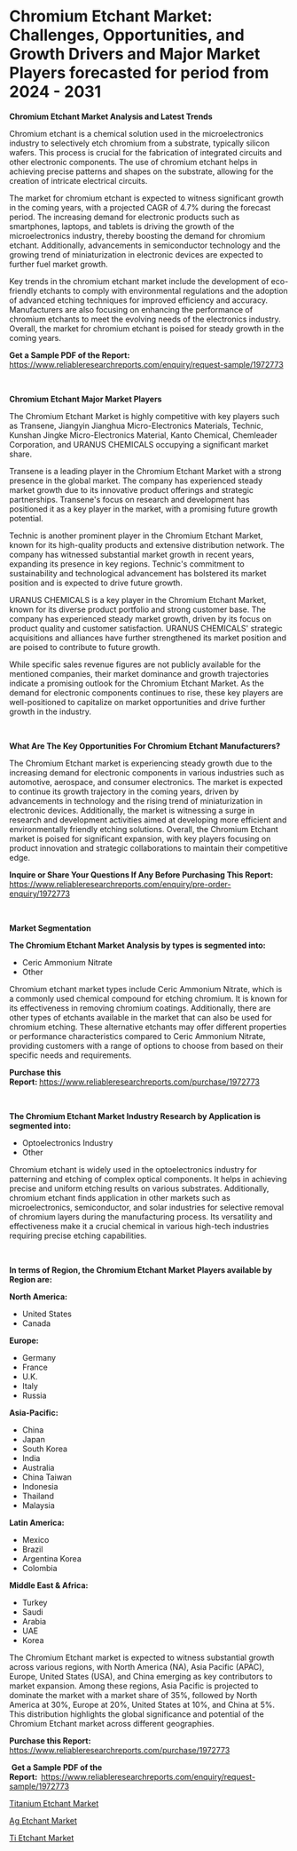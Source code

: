 <p><h1>Chromium Etchant Market: Challenges, Opportunities, and Growth Drivers and Major Market Players forecasted for period from 2024 - 2031</h1></p><p><strong>Chromium Etchant Market Analysis and Latest Trends</strong></p>
<p><p>Chromium etchant is a chemical solution used in the microelectronics industry to selectively etch chromium from a substrate, typically silicon wafers. This process is crucial for the fabrication of integrated circuits and other electronic components. The use of chromium etchant helps in achieving precise patterns and shapes on the substrate, allowing for the creation of intricate electrical circuits.</p><p>The market for chromium etchant is expected to witness significant growth in the coming years, with a projected CAGR of 4.7% during the forecast period. The increasing demand for electronic products such as smartphones, laptops, and tablets is driving the growth of the microelectronics industry, thereby boosting the demand for chromium etchant. Additionally, advancements in semiconductor technology and the growing trend of miniaturization in electronic devices are expected to further fuel market growth.</p><p>Key trends in the chromium etchant market include the development of eco-friendly etchants to comply with environmental regulations and the adoption of advanced etching techniques for improved efficiency and accuracy. Manufacturers are also focusing on enhancing the performance of chromium etchants to meet the evolving needs of the electronics industry. Overall, the market for chromium etchant is poised for steady growth in the coming years.</p></p>
<p><strong>Get a Sample PDF of the Report:&nbsp;</strong> <a href="https://www.reliableresearchreports.com/enquiry/request-sample/1972773">https://www.reliableresearchreports.com/enquiry/request-sample/1972773</a></p>
<p>&nbsp;</p>
<p><strong>Chromium Etchant Major Market Players</strong></p>
<p><p>The Chromium Etchant Market is highly competitive with key players such as Transene, Jiangyin Jianghua Micro-Electronics Materials, Technic, Kunshan Jingke Micro-Electronics Material, Kanto Chemical, Chemleader Corporation, and URANUS CHEMICALS occupying a significant market share.</p><p>Transene is a leading player in the Chromium Etchant Market with a strong presence in the global market. The company has experienced steady market growth due to its innovative product offerings and strategic partnerships. Transene's focus on research and development has positioned it as a key player in the market, with a promising future growth potential.</p><p>Technic is another prominent player in the Chromium Etchant Market, known for its high-quality products and extensive distribution network. The company has witnessed substantial market growth in recent years, expanding its presence in key regions. Technic's commitment to sustainability and technological advancement has bolstered its market position and is expected to drive future growth.</p><p>URANUS CHEMICALS is a key player in the Chromium Etchant Market, known for its diverse product portfolio and strong customer base. The company has experienced steady market growth, driven by its focus on product quality and customer satisfaction. URANUS CHEMICALS' strategic acquisitions and alliances have further strengthened its market position and are poised to contribute to future growth.</p><p>While specific sales revenue figures are not publicly available for the mentioned companies, their market dominance and growth trajectories indicate a promising outlook for the Chromium Etchant Market. As the demand for electronic components continues to rise, these key players are well-positioned to capitalize on market opportunities and drive further growth in the industry.</p></p>
<p>&nbsp;</p>
<p><strong>What Are The Key Opportunities For Chromium Etchant Manufacturers?</strong></p>
<p><p>The Chromium Etchant market is experiencing steady growth due to the increasing demand for electronic components in various industries such as automotive, aerospace, and consumer electronics. The market is expected to continue its growth trajectory in the coming years, driven by advancements in technology and the rising trend of miniaturization in electronic devices. Additionally, the market is witnessing a surge in research and development activities aimed at developing more efficient and environmentally friendly etching solutions. Overall, the Chromium Etchant market is poised for significant expansion, with key players focusing on product innovation and strategic collaborations to maintain their competitive edge.</p></p>
<p><strong>Inquire or Share Your Questions If Any Before Purchasing This Report:</strong> <a href="https://www.reliableresearchreports.com/enquiry/pre-order-enquiry/1972773">https://www.reliableresearchreports.com/enquiry/pre-order-enquiry/1972773</a></p>
<p>&nbsp;</p>
<p><strong>Market Segmentation</strong></p>
<p><strong>The Chromium Etchant Market Analysis by types is segmented into:</strong></p>
<p><ul><li>Ceric Ammonium Nitrate</li><li>Other</li></ul></p>
<p><p>Chromium etchant market types include Ceric Ammonium Nitrate, which is a commonly used chemical compound for etching chromium. It is known for its effectiveness in removing chromium coatings. Additionally, there are other types of etchants available in the market that can also be used for chromium etching. These alternative etchants may offer different properties or performance characteristics compared to Ceric Ammonium Nitrate, providing customers with a range of options to choose from based on their specific needs and requirements.</p></p>
<p><strong>Purchase this Report:&nbsp;</strong><a href="https://www.reliableresearchreports.com/purchase/1972773">https://www.reliableresearchreports.com/purchase/1972773</a></p>
<p>&nbsp;</p>
<p><strong>The Chromium Etchant Market Industry Research by Application is segmented into:</strong></p>
<p><ul><li>Optoelectronics Industry</li><li>Other</li></ul></p>
<p><p>Chromium etchant is widely used in the optoelectronics industry for patterning and etching of complex optical components. It helps in achieving precise and uniform etching results on various substrates. Additionally, chromium etchant finds application in other markets such as microelectronics, semiconductor, and solar industries for selective removal of chromium layers during the manufacturing process. Its versatility and effectiveness make it a crucial chemical in various high-tech industries requiring precise etching capabilities.</p></p>
<p>&nbsp;</p>
<p><strong>In terms of Region, the Chromium Etchant Market Players available by Region are:</strong></p>
<p>
    <p> <strong> North America: </strong>
        <ul>
            <li>United States</li>
            <li>Canada</li>
        </ul>
        </p> 
    <p> <strong> Europe: </strong>
        <ul>
            <li>Germany</li>
            <li>France</li>
            <li>U.K.</li>
            <li>Italy</li>
            <li>Russia</li>
        </ul>
        </p> 
    <p> <strong> Asia-Pacific: </strong>
        <ul>
            <li>China</li>
            <li>Japan</li>
            <li>South Korea</li>
            <li>India</li>
            <li>Australia</li>
            <li>China Taiwan</li>
            <li>Indonesia</li>
            <li>Thailand</li>
            <li>Malaysia</li>
        </ul>
        </p> 
    <p> <strong> Latin America: </strong>
        <ul>
            <li>Mexico</li>
            <li>Brazil</li>
            <li>Argentina Korea</li>
            <li>Colombia</li>
        </ul>
        </p> 
    <p> <strong> Middle East & Africa: </strong>
        <ul>
            <li>Turkey</li>
            <li>Saudi</li>
            <li>Arabia</li>
            <li>UAE</li>
            <li>Korea</li>
        </ul>
    </p>
    </p>
<p><p>The Chromium Etchant market is expected to witness substantial growth across various regions, with North America (NA), Asia Pacific (APAC), Europe, United States (USA), and China emerging as key contributors to market expansion. Among these regions, Asia Pacific is projected to dominate the market with a market share of 35%, followed by North America at 30%, Europe at 20%, United States at 10%, and China at 5%. This distribution highlights the global significance and potential of the Chromium Etchant market across different geographies.</p></p>
<p><strong>Purchase this Report: </strong><a href="https://www.reliableresearchreports.com/purchase/1972773">https://www.reliableresearchreports.com/purchase/1972773</a></p>
<p>&nbsp;<strong>Get a Sample PDF of the Report:&nbsp;&nbsp;</strong><a href="https://www.reliableresearchreports.com/enquiry/request-sample/1972773">https://www.reliableresearchreports.com/enquiry/request-sample/1972773</a></p>
<p><strong></strong></p>
<p><p><a href="https://github.com/gamblestampleyjenny50m5sl6/Market-Research-Report-List-1/blob/main/titanium-etchant-market.md">Titanium Etchant Market</a></p><p><a href="https://github.com/wwwkeltoum/Market-Research-Report-List-2/blob/main/ag-etchant-market.md">Ag Etchant Market</a></p><p><a href="https://github.com/nicholepatriciadoylenwnrjr0/Market-Research-Report-List-1/blob/main/ti-etchant-market.md">Ti Etchant Market</a></p></p>
